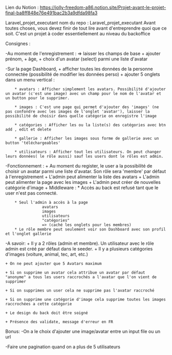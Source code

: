Lien du Notion :
https://jolly-freedom-a86.notion.site/Projet-avant-le-projet-final-ba8ff848e76e491bac2b3a9dfda98fa3


Laravel_projet_executant
nom du repo : Laravel_projet_executant
Avant toutes choses, vous devez finir de tout lire avant d'entreprendre quoi que ce soit. C'est un projet à coder essentiellement au niveau du backoffice

Consignes :

-Au moment de l'enregistrement : 
=> laisser les champs de base
    + ajouter prénom, 
    + âge, 
    + choix d'un avatar (select) parmi une liste d'avatar

-Sur la page Dashboard, 
    + afficher toutes les données de la personne connectée (possibilité de modifier les données perso)
    + ajouter 5 onglets dans un menu vertical :

        * avatars : Afficher simplement les avatars. Possibilité d'ajouter un avatar (c'est une image) avec un champ pour le nom de l'avatar et un button pour le supprimer.

        * images : C'est une page qui permet d'ajouter des 'images' (ne pas confondre avec les images de l'onglet 'avatar'), laisser la possibilité de choisir dans quelle catégorie on enregistre l'image

        * catégories : Afficher les ou la liste(s) des catégories avec btn add , edit et delete

        * gallerie : Afficher les images sous forme de gallerie avec un button 'téléchargeables'

        * utilisateurs : Afficher tout les utilisateurs. On peut changer leurs données( le rôle aussi) sauf les users dont le rôles est admin.

-Fonctionnement :
    + Au moment du register, le user a la possibilité de choisir un avatar parmi une liste d'avatar. Son rôle sera 'membre' par défaut à l'enregistrement
    + L'admin peut alimenter la liste des avatars
    + L'admin peut alimenter la page avec les images
    + L'admin peut créer de nouvelles catégorie d'image
    + Middleware :
        * Accès au back est refusé tant que le user n'est pas connecté.

        * Seul l'admin à accès à la page 
                    avatars
                    images
                    utilisateurs
                    "catégories" 
                    => (caché les onglets pour les membres)
        * Le rôle membre peut seulement voir son Dashboard avec son profil et l'onglet gallerie

-A savoir:
    + Il y a 2 rôles (admin et membre). Un utilisateur avec le rôle admin est créé par défaut dans le seeder. 
    + Il y a plusieurs catégories d'images (voiture, animal, tec, art, etc.)

    + On ne peut ajouter que 5 Avatars maximum

    + Si on supprime un avatar cela attribue un avatar par défaut "anonyme" a tous les users raccrochés a l'avatar que l'on vient de supprimer

    + Si on supprimes un user cela ne supprime pas l'avatar raccroché

    + Si on supprime une catégorie d'image cela supprime toutes les images raccrochées a cette catégorie

    + Le design du back doit être soigné
    
    + Présence des validate, message d'erreur en FR


Bonus:
-On a le choix d'ajouter une image/avatar entre un input file ou un url

-Faire une pagination quand on a plus de 5 utilisateurs

